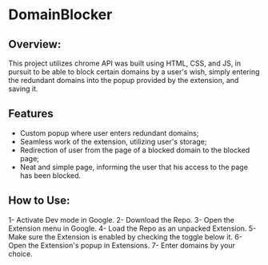 # DomainBlocker

## Overview:
This project utilizes chrome API was built using HTML, CSS, and JS,
in pursuit to be able to block certain domains by a user's wish,
simply entering the redundant domains into the popup provided by
the extension, and saving it.

## Features
- Custom popup where user enters redundant domains;
- Seamless work of the extension, utilizing user's storage;
- Redirection of user from the page of a blocked domain to the blocked page;
- Neat and simple page, informing the user that his access to the page has been blocked.

## How to Use:
1- Activate Dev mode in Google.
2- Download the Repo.
3- Open the Extension menu in Google.
4- Load the Repo as an unpacked Extension.
5- Make sure the Extension is enabled by checking the toggle below it.
6- Open the Extension's popup in Extensions.
7- Enter domains by your choice.

